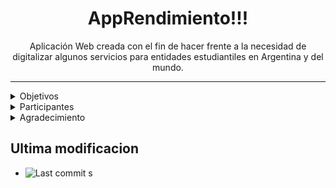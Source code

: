<h1 align="center">AppRendimiento!!!</h1>

<p align="center">Aplicación Web creada con el fin de hacer frente a la necesidad de digitalizar algunos servicios para entidades estudiantiles en Argentina y del mundo.</p>
<hr />


<details hide>
    <summary>Objetivos</summary>
    <p></p>
</details>

<details hide>
    <summary>Participantes</summary>
    <p></p>
</details>

<details hide>
    <summary>Agradecimiento</summary>
    <code></code>
</details>


## Ultima modificacion
-  ![Last commit](https://img.shields.io/github/last-commit/No-Country/c16-29-n-node-react?style=flat-square) s